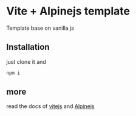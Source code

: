 # Vite + Alpinejs template

Template base on vanilla js

## Installation

just clone it and

```bash
npm i

```

## more

read the docs of [vitejs](http://vitejs.dev/) and [Alpinejs](https://alpinejs.dev/)
